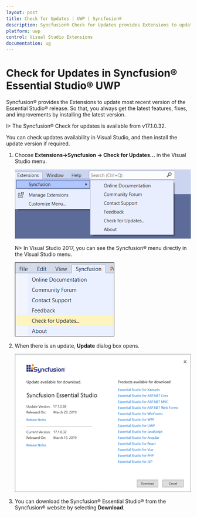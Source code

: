 ```yaml
---
layout: post
title: Check for Updates | UWP | Syncfusion®
description: Syncfusion® Check for Updates provides Extensions to update most recent version of the Essential Studio® release.
platform: uwp
control: Visual Studio Extensions
documentation: ug
---
```


# Check for Updates in Syncfusion® Essential Studio® UWP

Syncfusion® provides the Extensions to update most recent version of the Essential Studio® release. So that, you always get the latest features, fixes, and improvements by installing the latest version.

I> The Syncfusion® Check for updates is available from v17.1.0.32.

You can check updates availability in Visual Studio, and then install the update version if required.

1. Choose **Extensions->Syncfusion -> Check for Updates…** in the Visual Studio menu.

   ![Syncfusion check for updates menu](Check-for-Updates_images/Check-for-Updates_images-img1-latest.png)

   N> In Visual Studio 2017, you can see the Syncfusion® menu directly in the Visual Studio menu.

   ![Syncfusion check for updates menu](Check-for-Updates_images/Check-for-Updates_images-img1.png)
   
2. When there is an update, **Update** dialog box opens.

   ![Syncfusion check for updates wizard](Check-for-Updates_images/Check-for-Updates_images-img2.png)

3. You can download the Syncfusion® Essential Studio® from the Syncfusion® website by selecting **Download**.
